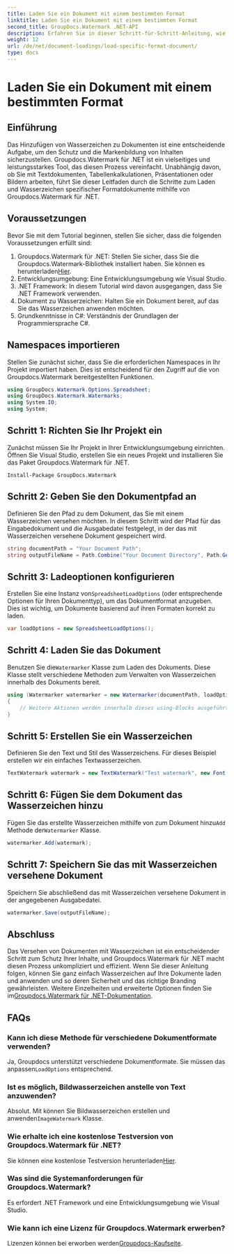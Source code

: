 ```yaml
---
title: Laden Sie ein Dokument mit einem bestimmten Format
linktitle: Laden Sie ein Dokument mit einem bestimmten Format
second_title: GroupDocs.Watermark .NET-API
description: Erfahren Sie in dieser Schritt-für-Schritt-Anleitung, wie Sie Dokumente mit Groupdocs für .NET laden und mit Wasserzeichen versehen. Schützen und branden Sie Ihre Inhalte mühelos.
weight: 12
url: /de/net/document-loadings/load-specific-format-document/
type: docs
---
```

# Laden Sie ein Dokument mit einem bestimmten Format

## Einführung
Das Hinzufügen von Wasserzeichen zu Dokumenten ist eine entscheidende Aufgabe, um den Schutz und die Markenbildung von Inhalten sicherzustellen. Groupdocs.Watermark für .NET ist ein vielseitiges und leistungsstarkes Tool, das diesen Prozess vereinfacht. Unabhängig davon, ob Sie mit Textdokumenten, Tabellenkalkulationen, Präsentationen oder Bildern arbeiten, führt Sie dieser Leitfaden durch die Schritte zum Laden und Wasserzeichen spezifischer Formatdokumente mithilfe von Groupdocs.Watermark für .NET.
## Voraussetzungen
Bevor Sie mit dem Tutorial beginnen, stellen Sie sicher, dass die folgenden Voraussetzungen erfüllt sind:
1.  Groupdocs.Watermark für .NET: Stellen Sie sicher, dass Sie die Groupdocs.Watermark-Bibliothek installiert haben. Sie können es herunterladen[Hier](https://releases.groupdocs.com/Watermark/net/).
2. Entwicklungsumgebung: Eine Entwicklungsumgebung wie Visual Studio.
3. .NET Framework: In diesem Tutorial wird davon ausgegangen, dass Sie .NET Framework verwenden.
4. Dokument zu Wasserzeichen: Halten Sie ein Dokument bereit, auf das Sie das Wasserzeichen anwenden möchten.
5. Grundkenntnisse in C#: Verständnis der Grundlagen der Programmiersprache C#.

## Namespaces importieren
Stellen Sie zunächst sicher, dass Sie die erforderlichen Namespaces in Ihr Projekt importiert haben. Dies ist entscheidend für den Zugriff auf die von Groupdocs.Watermark bereitgestellten Funktionen.
```csharp
using GroupDocs.Watermark.Options.Spreadsheet;
using GroupDocs.Watermark.Watermarks;
using System.IO;
using System;
```

## Schritt 1: Richten Sie Ihr Projekt ein
Zunächst müssen Sie Ihr Projekt in Ihrer Entwicklungsumgebung einrichten. Öffnen Sie Visual Studio, erstellen Sie ein neues Projekt und installieren Sie das Paket Groupdocs.Watermark für .NET.
```shell
Install-Package GroupDocs.Watermark
```
## Schritt 2: Geben Sie den Dokumentpfad an
Definieren Sie den Pfad zu dem Dokument, das Sie mit einem Wasserzeichen versehen möchten. In diesem Schritt wird der Pfad für das Eingabedokument und die Ausgabedatei festgelegt, in der das mit Wasserzeichen versehene Dokument gespeichert wird.
```csharp
string documentPath = "Your Document Path";
string outputFileName = Path.Combine("Your Document Directory", Path.GetFileName(documentPath));
```
## Schritt 3: Ladeoptionen konfigurieren
 Erstellen Sie eine Instanz von`SpreadsheetLoadOptions` (oder entsprechende Optionen für Ihren Dokumenttyp), um das Dokumentformat anzugeben. Dies ist wichtig, um Dokumente basierend auf ihren Formaten korrekt zu laden.
```csharp
var loadOptions = new SpreadsheetLoadOptions();
```
## Schritt 4: Laden Sie das Dokument
 Benutzen Sie die`Watermarker` Klasse zum Laden des Dokuments. Diese Klasse stellt verschiedene Methoden zum Verwalten von Wasserzeichen innerhalb des Dokuments bereit.
```csharp
using (Watermarker watermarker = new Watermarker(documentPath, loadOptions))
{
    // Weitere Aktionen werden innerhalb dieses using-Blocks ausgeführt
}
```
## Schritt 5: Erstellen Sie ein Wasserzeichen
Definieren Sie den Text und Stil des Wasserzeichens. Für dieses Beispiel erstellen wir ein einfaches Textwasserzeichen.
```csharp
TextWatermark watermark = new TextWatermark("Test watermark", new Font("Arial", 12));
```
## Schritt 6: Fügen Sie dem Dokument das Wasserzeichen hinzu
Fügen Sie das erstellte Wasserzeichen mithilfe von zum Dokument hinzu`Add` Methode der`Watermarker` Klasse.
```csharp
watermarker.Add(watermark);
```
## Schritt 7: Speichern Sie das mit Wasserzeichen versehene Dokument
Speichern Sie abschließend das mit Wasserzeichen versehene Dokument in der angegebenen Ausgabedatei.
```csharp
watermarker.Save(outputFileName);
```

## Abschluss
Das Versehen von Dokumenten mit Wasserzeichen ist ein entscheidender Schritt zum Schutz Ihrer Inhalte, und Groupdocs.Watermark für .NET macht diesen Prozess unkompliziert und effizient. Wenn Sie dieser Anleitung folgen, können Sie ganz einfach Wasserzeichen auf Ihre Dokumente laden und anwenden und so deren Sicherheit und das richtige Branding gewährleisten. Weitere Einzelheiten und erweiterte Optionen finden Sie im[Groupdocs.Watermark für .NET-Dokumentation](https://tutorials.groupdocs.com/Watermark/net/).
## FAQs
### Kann ich diese Methode für verschiedene Dokumentformate verwenden?
 Ja, Groupdocs unterstützt verschiedene Dokumentformate. Sie müssen das anpassen`LoadOptions` entsprechend.
### Ist es möglich, Bildwasserzeichen anstelle von Text anzuwenden?
 Absolut. Mit können Sie Bildwasserzeichen erstellen und anwenden`ImageWatermark` Klasse.
### Wie erhalte ich eine kostenlose Testversion von Groupdocs.Watermark für .NET?
 Sie können eine kostenlose Testversion herunterladen[Hier](https://releases.groupdocs.com/).
### Was sind die Systemanforderungen für Groupdocs.Watermark?
Es erfordert .NET Framework und eine Entwicklungsumgebung wie Visual Studio.
### Wie kann ich eine Lizenz für Groupdocs.Watermark erwerben?
Lizenzen können bei erworben werden[Groupdocs-Kaufseite](https://purchase.groupdocs.com/buy).